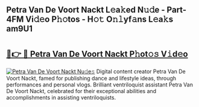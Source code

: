 ## Petra Van De Voort Nackt L𝚎a𝚔ed N𝚞𝚍e - Part-4FM Vi𝚍𝚎o P𝚑𝚘tos - H𝚘𝚝 O𝚗𝚕yf𝚊ns L𝚎a𝚔s am9U1

# <h2><a href="http://kf2da03.oniu.top/?m=Petra+Van+De+Voort+Nackt">🔗👉 🔴 Petra Van De Voort Nackt P𝚑ot𝚘𝚜 V𝚒d𝚎o</a></h2>

[![Petra Van De Voort Nackt Nu𝚍e𝚜](https://i.imgur.com/0qMVB7G.gif)](http://kf2da03.oniu.top/?m=Petra+Van+De+Voort+Nackt)
Digital content creator Petra Van De Voort Nackt, famed for publishing dance and lifestyle ideas, through performances and personal vlogs. Brilliant ventriloquist assistant Petra Van De Voort Nackt, celebrated for their exceptional abilities and accomplishments in assisting ventriloquists.  
